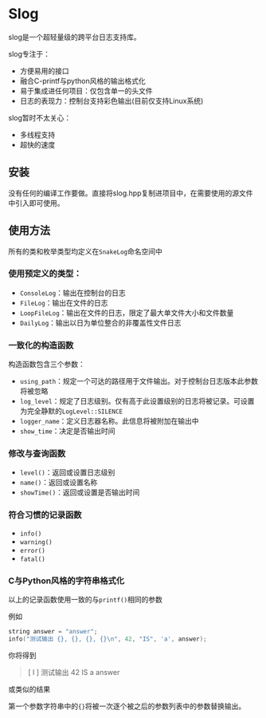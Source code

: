 # Slog

slog是一个超轻量级的跨平台日志支持库。

slog专注于：

- 方便易用的接口
- 融合C-printf与python风格的输出格式化
- 易于集成进任何项目：仅包含单一的头文件
- 日志的表现力：控制台支持彩色输出(目前仅支持Linux系统)

slog暂时不太关心：

- 多线程支持
- 超快的速度

## 安装

没有任何的编译工作要做。直接将slog.hpp复制进项目中，在需要使用的源文件中引入即可使用。

## 使用方法

所有的类和枚举类型均定义在`SnakeLog`命名空间中

### 使用预定义的类型：

- `ConsoleLog`：输出在控制台的日志
- `FileLog`：输出在文件的日志
- `LoopFileLog`：输出在文件的日志，限定了最大单文件大小和文件数量
- `DailyLog`：输出以日为单位整合的非覆盖性文件日志

### 一致化的构造函数

构造函数包含三个参数：

- `using_path`：规定一个可达的路径用于文件输出。对于控制台日志版本此参数将被忽略
- `log_level`：规定了日志级别。仅有高于此设置级别的日志将被记录。可设置为完全静默的`LogLevel::SILENCE`
- `logger_name`：定义日志器名称。此信息将被附加在输出中
- `show_time`：决定是否输出时间

### 修改与查询函数

- `level()`：返回或设置日志级别
- `name()`：返回或设置名称
- `showTime()`：返回或设置是否输出时间

### 符合习惯的记录函数

- `info()`
- `warning()`
- `error()`
- `fatal()`

### C与Python风格的字符串格式化

以上的记录函数使用一致的与`printf()`相同的参数

例如

```c++
string answer = "answer";
info("测试输出 {}, {}, {}, {}\n", 42, "IS", 'a', answer);
```

你将得到

> [ I ] 测试输出 42 IS a answer

或类似的结果

第一个参数字符串中的`{}`将被一次逐个被之后的参数列表中的参数替换输出。